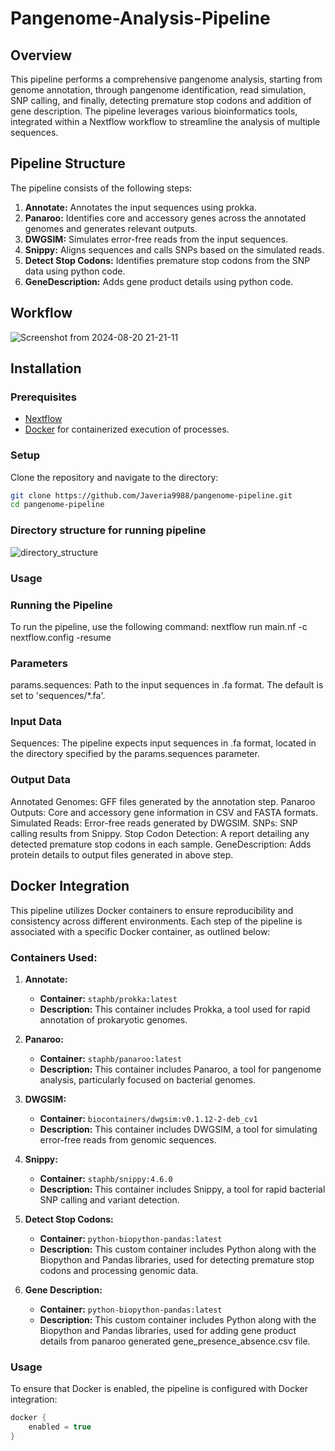 # Pangenome-Analysis-Pipeline

## Overview
This pipeline performs a comprehensive pangenome analysis, starting from genome annotation, through pangenome identification, read simulation, SNP calling, and finally, detecting premature stop codons and addition of gene description. The pipeline leverages various bioinformatics tools, integrated within a Nextflow workflow to streamline the analysis of multiple sequences.

## Pipeline Structure
The pipeline consists of the following steps:

1. **Annotate:** Annotates the input sequences using prokka.
2. **Panaroo:** Identifies core and accessory genes across the annotated genomes and generates relevant outputs.
3. **DWGSIM:** Simulates error-free reads from the input sequences.
4. **Snippy:** Aligns sequences and calls SNPs based on the simulated reads.
5. **Detect Stop Codons:** Identifies premature stop codons from the SNP data using python code.
6. **GeneDescription:** Adds gene product details using python code.

## Workflow
![Screenshot from 2024-08-20 21-21-11](https://github.com/user-attachments/assets/39e6286a-f90d-4523-9a24-2cd5146c1552)

## Installation

### Prerequisites
- [Nextflow](https://www.nextflow.io/)
- [Docker](https://www.docker.com/) for containerized execution of processes.

### Setup
Clone the repository and navigate to the directory:
```bash
git clone https://github.com/Javeria9988/pangenome-pipeline.git
cd pangenome-pipeline
```
### Directory structure for running pipeline
![directory_structure](https://github.com/user-attachments/assets/57d4d040-3e6f-4eb6-92fd-9e37a53ee124)

### Usage
### Running the Pipeline
To run the pipeline, use the following command:
nextflow run main.nf -c nextflow.config -resume

### Parameters
params.sequences: Path to the input sequences in .fa format. The default is set to 'sequences/*.fa'.

### Input Data
Sequences: The pipeline expects input sequences in .fa format, located in the directory specified by the params.sequences parameter.

### Output Data
Annotated Genomes: GFF files generated by the annotation step.
Panaroo Outputs: Core and accessory gene information in CSV and FASTA formats.
Simulated Reads: Error-free reads generated by DWGSIM.
SNPs: SNP calling results from Snippy.
Stop Codon Detection: A report detailing any detected premature stop codons in each sample.
GeneDescription: Adds protein details to output files generated in above step.

## Docker Integration
This pipeline utilizes Docker containers to ensure reproducibility and consistency across different environments. Each step of the pipeline is associated with a specific Docker container, as outlined below:

### Containers Used:

1. **Annotate:**
   - **Container:** `staphb/prokka:latest`
   - **Description:** This container includes Prokka, a tool used for rapid annotation of prokaryotic genomes.

2. **Panaroo:**
   - **Container:** `staphb/panaroo:latest`
   - **Description:** This container includes Panaroo, a tool for pangenome analysis, particularly focused on bacterial genomes.

3. **DWGSIM:**
   - **Container:** `biocontainers/dwgsim:v0.1.12-2-deb_cv1`
   - **Description:** This container includes DWGSIM, a tool for simulating error-free reads from genomic sequences.

4. **Snippy:**
   - **Container:** `staphb/snippy:4.6.0`
   - **Description:** This container includes Snippy, a tool for rapid bacterial SNP calling and variant detection.

5. **Detect Stop Codons:**
   - **Container:** `python-biopython-pandas:latest`
   - **Description:** This custom container includes Python along with the Biopython and Pandas libraries, used for detecting premature stop codons and processing genomic data.

6. **Gene Description:**
   - **Container:** `python-biopython-pandas:latest`
   - **Description:** This custom container includes Python along with the Biopython and Pandas libraries, used for adding gene product details from panaroo generated gene_presence_absence.csv file.

### Usage
To ensure that Docker is enabled, the pipeline is configured with Docker integration:

```groovy
docker {
    enabled = true
}
